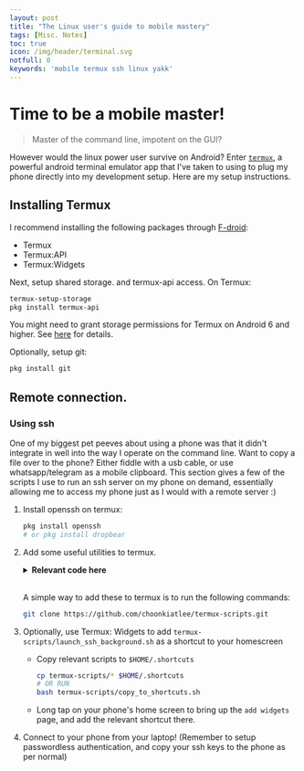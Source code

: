 ```yaml
---
layout: post
title: "The Linux user's guide to mobile mastery"
tags: [Misc. Notes]
toc: true
icon: /img/header/terminal.svg
notfull: 0
keywords: 'mobile termux ssh linux yakk'
---
```


# Time to be a mobile master!

> Master of the command line, impotent on the GUI?

However would the linux power user survive on Android? Enter [`termux`](https://termux.com/), a powerful android terminal emulator app that I've taken to using to plug my phone directly into my development setup. Here are my setup instructions.

## Installing Termux

I recommend installing the following packages through [F-droid](https://f-droid.org/):
- Termux
- Termux:API
- Termux:Widgets

Next, setup shared storage. and termux-api access. On Termux: 

```bash
termux-setup-storage
pkg install termux-api
```

You might need to grant storage permissions for Termux on Android 6 and higher. See [here](https://wiki.termux.com/wiki/Termux-setup-storage) for details.

Optionally, setup git:

```bash
pkg install git
```

## Remote connection.

### Using ssh

One of my biggest pet peeves about using a phone was that it didn't integrate in well into the way I operate on the command line. Want to copy a file over to the phone? Either fiddle with a usb cable, or use whatsapp/telegram as a mobile clipboard. This section gives a few of the scripts I use to run an ssh server on my phone on demand, essentially allowing me to access my phone just as I would with a remote server :)

1) Install openssh on termux:

    ```bash
    pkg install openssh
    # or pkg install dropbear
    ```

2) Add some useful utilities to termux.

    <details><summary><b>Relevant code here</b></summary>

    - `launch_ssh_background.sh`
        
        ```bash
        #!/bin/bash
        
        # Start SSH daemon
        (sshd  2>/dev/null  && echo "Started openssh server")  || (dropbear && echo "Started dropbear server")

        # Grab current dirname. This is useful to anchor the filepath of all our other scripts.
        dir="$(dirname "$(readlink -f "$0")")"
        bash $dir/display_ip_addr_notif.sh
        ```

    - `display_ip_addr_notification.sh` (requires termux:API)

        ```bash
        #!/bin/bash
        # Print only our current ip address
        IP_ADDR=`ip -4 addr show wlan0 | grep -Eo 'inet (addr:)?([0-9]*\.){3}[0-9]*' | grep -Eo '([0-9]*\.){3}[0-9]*'`
        dir="$(dirname "$(readlink -f "$0")")"
        termux-notification --id "termux_ip_addr_notif" \
                            --title "SSH Server Running. Current IP Address: " \
                            --content $IP_ADDR \
                            --priority high \
                            --sound \
                            --vibrate 500,1000 \
                            --on-delete "bash $dir/kill_ssh_process.sh" \
                            --button1 "Kill SSH Connection" \
                            --button1-action "bash $dir/kill_ssh_process.sh; termux-notification-remove termux_ip_addr_notif"
                            # --action "termux-toast $IP_ADDR" 
        ```

    - `kill_ssh_process.sh`

        ```bash
        #!/bin/bash
        pkill sshd || pkill dropbear
        ```
    </details>
    </br>

    A simple way to add these to termux is to run the following commands:

    ```bash
    git clone https://github.com/choonkiatlee/termux-scripts.git
    ```

3) Optionally, use Termux: Widgets to add `termux-scripts/launch_ssh_background.sh` as a shortcut to your homescreen

    - Copy relevant scripts to `$HOME/.shortcuts`
        ```bash
        cp termux-scripts/* $HOME/.shortcuts
        # OR RUN 
        bash termux-scripts/copy_to_shortcuts.sh
        ```

    - Long tap on your phone's home screen to bring up the `add widgets` page, and add the relevant shortcut there. 


4) Connect to your phone from your laptop! (Remember to setup passwordless authentication, and copy your ssh keys to the phone as per normal)